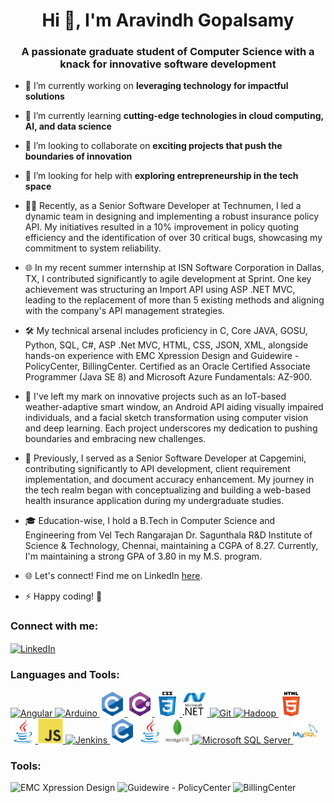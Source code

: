 <h1 align="center">Hi 👋, I'm Aravindh Gopalsamy</h1>
<h3 align="center">A passionate graduate student of Computer Science with a knack for innovative software development</h3>

- 🔭 I’m currently working on **leveraging technology for impactful solutions**

- 🌱 I’m currently learning **cutting-edge technologies in cloud computing, AI, and data science**

- 👯 I’m looking to collaborate on **exciting projects that push the boundaries of innovation**

- 🤝 I’m looking for help with **exploring entrepreneurship in the tech space**

- 👨‍💻 Recently, as a Senior Software Developer at Technumen, I led a dynamic team in designing and implementing a robust insurance policy API. My initiatives resulted in a 10% improvement in policy quoting efficiency and the identification of over 30 critical bugs, showcasing my commitment to system reliability.

- 🌐 In my recent summer internship at ISN Software Corporation in Dallas, TX, I contributed significantly to agile development at Sprint. One key achievement was structuring an Import API using ASP .NET MVC, leading to the replacement of more than 5 existing methods and aligning with the company's API management strategies.

- 🛠️ My technical arsenal includes proficiency in C, Core JAVA, GOSU, Python, SQL, C#, ASP .Net MVC, HTML, CSS, JSON, XML, alongside hands-on experience with EMC Xpression Design and Guidewire - PolicyCenter, BillingCenter. Certified as an Oracle Certified Associate Programmer (Java SE 8) and Microsoft Azure Fundamentals: AZ-900.

- 🌟 I've left my mark on innovative projects such as an IoT-based weather-adaptive smart window, an Android API aiding visually impaired individuals, and a facial sketch transformation using computer vision and deep learning. Each project underscores my dedication to pushing boundaries and embracing new challenges.

- 💼 Previously, I served as a Senior Software Developer at Capgemini, contributing significantly to API development, client requirement implementation, and document accuracy enhancement. My journey in the tech realm began with conceptualizing and building a web-based health insurance application during my undergraduate studies.

- 🎓 Education-wise, I hold a B.Tech in Computer Science and Engineering from Vel Tech Rangarajan Dr. Sagunthala R&D Institute of Science & Technology, Chennai, maintaining a CGPA of 8.27. Currently, I'm maintaining a strong GPA of 3.80 in my M.S. program.

- 🌐 Let's connect! Find me on LinkedIn [here](https://www.linkedin.com/in/aravindh-gopalsamy-28938b169).

- ⚡ Happy coding! 🚀

<h3 align="left">Connect with me:</h3>
<p align="left">
<a href="https://linkedin.com/in/aravindh-gopalsamy-28938b169/" target="blank"><img align="center" src="https://raw.githubusercontent.com/rahuldkjain/github-profile-readme-generator/master/src/images/icons/Social/linked-in-alt.svg" alt="LinkedIn" height="30" width="40" /></a>
</p>

<h3 align="left">Languages and Tools:</h3>
<p align="left">
  <a href="https://angular.io" target="_blank" rel="noreferrer"> <img src="https://angular.io/assets/images/logos/angular/angular.svg" alt="Angular" width="40" height="40"/> </a>
  <a href="https://www.arduino.cc/" target="_blank" rel="noreferrer"> <img src="https://cdn.worldvectorlogo.com/logos/arduino-1.svg" alt="Arduino" width="40" height="40"/> </a>
  <a href="https://www.cprogramming.com/" target="_blank" rel="noreferrer"> <img src="https://raw.githubusercontent.com/devicons/devicon/master/icons/c/c-original.svg" alt="C" width="40" height="40"/> </a>
  <a href="https://www.w3schools.com/cs/" target="_blank" rel="noreferrer"> <img src="https://raw.githubusercontent.com/devicons/devicon/master/icons/csharp/csharp-original.svg" alt="C#" width="40" height="40"/> </a>
  <a href="https://www.w3schools.com/css/" target="_blank" rel="noreferrer"> <img src="https://raw.githubusercontent.com/devicons/devicon/master/icons/css3/css3-original-wordmark.svg" alt="CSS3" width="40" height="40"/> </a>
  <a href="https://dotnet.microsoft.com/" target="_blank" rel="noreferrer"> <img src="https://raw.githubusercontent.com/devicons/devicon/master/icons/dot-net/dot-net-original-wordmark.svg" alt="Dotnet" width="40" height="40"/> </a>
  <a href="https://git-scm.com/" target="_blank" rel="noreferrer"> <img src="https://www.vectorlogo.zone/logos/git-scm/git-scm-icon.svg" alt="Git" width="40" height="40"/> </a>
  <a href="https://hadoop.apache.org/" target="_blank" rel="noreferrer"> <img src="https://www.vectorlogo.zone/logos/apache_hadoop/apache_hadoop-icon.svg" alt="Hadoop" width="40" height="40"/> </a>
  <a href="https://www.w3.org/html/" target="_blank" rel="noreferrer"> <img src="https://raw.githubusercontent.com/devicons/devicon/master/icons/html5/html5-original-wordmark.svg" alt="HTML5" width="40" height="40"/> </a>
  <a href="https://www.java.com" target="_blank" rel="noreferrer"> <img src="https://raw.githubusercontent.com/devicons/devicon/master/icons/java/java-original.svg" alt="Java" width="40" height="40"/> </a>
  <a href="https://developer.mozilla.org/en-US/docs/Web/JavaScript" target="_blank" rel="noreferrer"> <img src="https://raw.githubusercontent.com/devicons/devicon/master/icons/javascript/javascript-original.svg" alt="JavaScript" width="40" height="40"/> </a>
  <a href="https://www.jenkins.io" target="_blank" rel="noreferrer"> <img src="https://www.vectorlogo.zone/logos/jenkins/jenkins-icon.svg" alt="Jenkins" width="40" height="40"/> </a>
  <img src="https://raw.githubusercontent.com/devicons/devicon/master/icons/c/c-original.svg" alt="C" width="40" height="40"/>
  <img src="https://raw.githubusercontent.com/devicons/devicon/master/icons/java/java-original.svg" alt="Java" width="40" height="40"/>
  <a href="https://www.mongodb.com/" target="_blank" rel="noreferrer"> <img src="https://raw.githubusercontent.com/devicons/devicon/master/icons/mongodb/mongodb-original-wordmark.svg" alt="MongoDB" width="40" height="40"/> </a>
  <a href="https://www.microsoft.com/en-us/sql-server" target="_blank" rel="noreferrer"> <img src="https://www.svgrepo.com/show/303229/microsoft-sql-server-logo.svg" alt="Microsoft SQL Server" width="40" height="40"/> </a>
  <a href="https://www.mysql.com/" target="_blank" rel="noreferrer"> <img src="https://raw.githubusercontent.com/devicons/devicon/master/icons/mysql/mysql-original-wordmark.svg" alt="MySQL" width="40" height="40"/> </a>
  

</p>

<h3 align="left">Tools:</h3>
<p align="left">
  <img src="https://example.com/path/to/emc-xpression-design-icon.svg" alt="EMC Xpression Design" width="40" height="40"/>
  <img src="https://example.com/path/to/guidewire-policycenter-icon.svg" alt="Guidewire - PolicyCenter" width="40" height="40"/>
  <img src="https://example.com/path/to/billingcenter-icon.svg" alt="BillingCenter" width="40" height="40"/>
  <!-- Add other tools as needed -->
</p>
